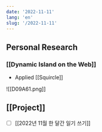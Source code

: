 ```yaml
---
date: '2022-11-11'
lang: 'en'
slug: '/2022-11-11'
---
```


## Personal Research

### [[Dynamic Island on the Web]]

- Applied [[Squircle]]

![[D09A61.png]]

## [[Project]]

- [ ] [[2022년 11월 한 달간 일기 쓰기]]

